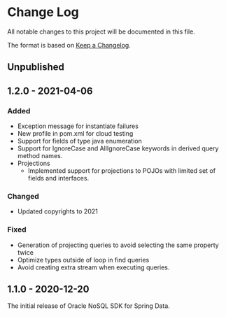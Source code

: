 # Change Log
All notable changes to this project will be documented in this file.

The format is based on [Keep a Changelog](http://keepachangelog.com/).

## Unpublished

## 1.2.0 - 2021-04-06
### Added
- Exception message for instantiate failures
- New profile in pom.xml for cloud testing
- Support for fields of type java enumeration
- Support for IgnoreCase and AllIgnoreCase keywords in derived query method 
  names.
- Projections
  - Implemented support for projections to POJOs with limited set of fields 
    and interfaces.

### Changed
- Updated copyrights to 2021

### Fixed
- Generation of projecting queries to avoid selecting the same property twice
- Optimize types outside of loop in find queries
- Avoid creating extra stream when executing queries.

## 1.1.0 - 2020-12-20
The initial release of Oracle NoSQL SDK for Spring Data.